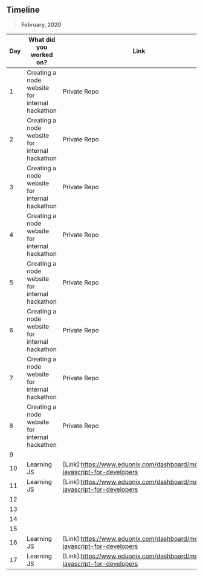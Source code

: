 ## Timeline

> **February, 2020**

| Day | What did you worked on?  | Link    |
| --- | ------------------------ | ------- |
|1|Creating a node website for internal hackathon|Private Repo|
|2|Creating a node website for internal hackathon|Private Repo|
|3|Creating a node website for internal hackathon|Private Repo|
|4|Creating a node website for internal hackathon|Private Repo|
|5|Creating a node website for internal hackathon|Private Repo|
|6|Creating a node website for internal hackathon|Private Repo|
|7|Creating a node website for internal hackathon|Private Repo|
|8|Creating a node website for internal hackathon|Private Repo|
|9|||
|10|Learning JS|[Link]:https://www.eduonix.com/dashboard/modern-javascript-for-developers|
|11|Learning JS|[Link]:https://www.eduonix.com/dashboard/modern-javascript-for-developers|
|12|||
|13|||
|14|||
|15|||
|16|Learning JS|[Link]:https://www.eduonix.com/dashboard/modern-javascript-for-developers|
|17|Learning JS|[Link]:https://www.eduonix.com/dashboard/modern-javascript-for-developers|

